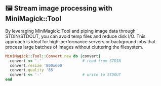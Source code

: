 ## 🖼️ Stream image processing with MiniMagick::Tool

By leveraging MiniMagick::Tool and piping image data through STDIN/STDOUT, you can avoid temp files and reduce disk I/O. This approach is ideal for high-performance servers or background jobs that process large batches of images without cluttering the filesystem.

```ruby
MiniMagick::Tool::Convert.new do |convert|
  convert << '-'                  # read from STDIN
  convert.resize '800x600'
  convert.quality '85'
  convert << '-'                  # write to STDOUT
end
```
